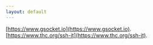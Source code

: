 ```yaml
---
layout: default
---
```


[https://www.gsocket.io](https://www.gsocket.io).
[https://www.thc.org/ssh-it](https://www.thc.org/ssh-it).












